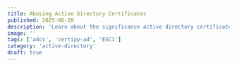 ```yaml
---
title: Abusing Active Directory Certificates
published: 2025-06-20
description: 'Learn about the significance active directory certificates in pentesting, abusing ADCS and ESC1 attack.'
image: ''
tags: ['adcs', 'certipy-ad', 'ESC1']
category: 'active-directory'
draft: true 
---
```

